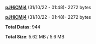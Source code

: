 [**pJHiCMj4**](/data/pJHiCMj4.txt) (31/10/22 - 01:48)- 2272 bytes

[**pJHiCMj4**](/data/pJHiCMj4.txt) (31/10/22 - 01:48)- 2272 bytes

**Total Datas**: 944

**Total Size**: 5.62 MB / 5.6 MB